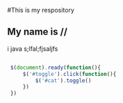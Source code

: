 #This is my  respository
## My name is //




i java s;lfal;fjsaljfs
```javascript

 $(document).ready(function(){
     $('#toggle').click(function(){
         $('#cat').toggle()
     })
 })


```
